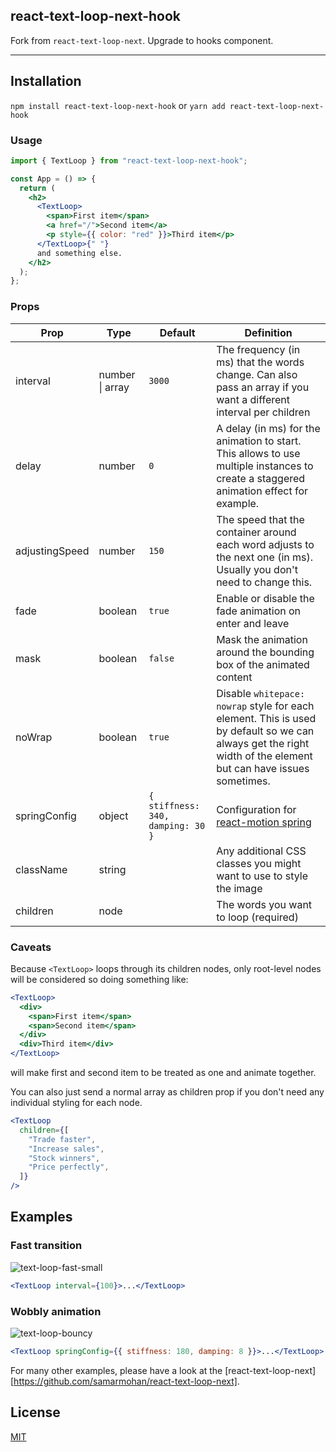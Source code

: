 ## react-text-loop-next-hook

Fork from `react-text-loop-next`. Upgrade to hooks component.

---

## Installation

`npm install react-text-loop-next-hook` or `yarn add react-text-loop-next-hook`

### Usage

```jsx
import { TextLoop } from "react-text-loop-next-hook";

const App = () => {
  return (
    <h2>
      <TextLoop>
        <span>First item</span>
        <a href="/">Second item</a>
        <p style={{ color: "red" }}>Third item</p>
      </TextLoop>{" "}
      and something else.
    </h2>
  );
};
```

### Props

| Prop           | Type            | Default                           | Definition                                                                                                                                                     |
| -------------- | --------------- | --------------------------------- | -------------------------------------------------------------------------------------------------------------------------------------------------------------- |
| interval       | number \| array | `3000`                            | The frequency (in ms) that the words change. Can also pass an array if you want a different interval per children                                              |
| delay          | number          | `0`                               | A delay (in ms) for the animation to start. This allows to use multiple instances to create a staggered animation effect for example.                          |
| adjustingSpeed | number          | `150`                             | The speed that the container around each word adjusts to the next one (in ms). Usually you don't need to change this.                                          |
| fade           | boolean         | `true`                            | Enable or disable the fade animation on enter and leave                                                                                                        |
| mask           | boolean         | `false`                           | Mask the animation around the bounding box of the animated content                                                                                             |
| noWrap         | boolean         | `true`                            | Disable `whitepace: nowrap` style for each element. This is used by default so we can always get the right width of the element but can have issues sometimes. |
| springConfig   | object          | `{ stiffness: 340, damping: 30 }` | Configuration for [react-motion spring](https://github.com/chenglou/react-motion#--spring-val-number-config-springhelperconfig--opaqueconfig)                  |
| className      | string          |                                   | Any additional CSS classes you might want to use to style the image                                                                                            |
| children       | node            |                                   | The words you want to loop (required)                                                                                                                          |

### Caveats

Because `<TextLoop>` loops through its children nodes, only root-level nodes will be considered so
doing something like:

```jsx
<TextLoop>
  <div>
    <span>First item</span>
    <span>Second item</span>
  </div>
  <div>Third item</div>
</TextLoop>
```

will make first and second item to be treated as one and animate together.

You can also just send a normal array as children prop if you don't need any individual styling for
each node.

```jsx
<TextLoop
  children={[
    "Trade faster",
    "Increase sales",
    "Stock winners",
    "Price perfectly",
  ]}
/>
```

## Examples

### Fast transition

![text-loop-fast-small](https://cloud.githubusercontent.com/assets/38172/24275301/5d48c6e2-1026-11e7-85b8-e7cfe07f4714.gif)

```jsx
<TextLoop interval={100}>...</TextLoop>
```

### Wobbly animation

![text-loop-bouncy](https://cloud.githubusercontent.com/assets/38172/24275347/b0e45b2c-1026-11e7-8e04-04bdafdef249.gif)

```jsx
<TextLoop springConfig={{ stiffness: 180, damping: 8 }}>...</TextLoop>
```

For many other examples, please have a look at the [react-text-loop-next][https://github.com/samarmohan/react-text-loop-next].

## License

[MIT](https://github.com/blithe07/react-text-loop-next-hook/blob/master/LICENSE)
